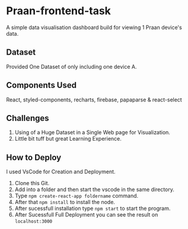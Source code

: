 # Praan-frontend-task
A simple data visualisation dashboard build for viewing 1 Praan device's data.

## Dataset
Provided One Dataset of only including one device A.

## Components Used
React, styled-components, recharts, firebase, papaparse & react-select

## Challenges
1. Using of a Huge Dataset in a Single Web page for Visualization.
2. Little bit tuff but great Learning Experience.

## How to Deploy
I used VsCode for Creation and Deployment.
1. Clone this Git.
2. Add into a folder and then start the vscode in the same directory.
3. Type `npm create-react-app foldername` command.
4. After that `npm install` to install the node.
5. After sucessfull installation type `npm start` to start the program.
6. After Sucessfull Full Deployment you can see the result on `localhost:3000`
